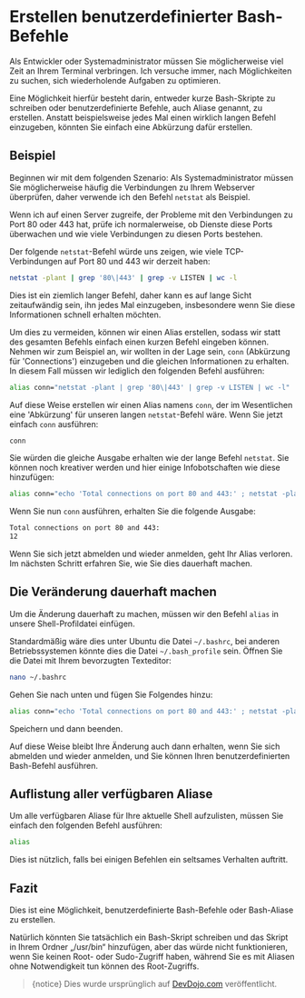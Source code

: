 # Erstellen benutzerdefinierter Bash-Befehle

Als Entwickler oder Systemadministrator müssen Sie möglicherweise viel Zeit an Ihrem Terminal verbringen. Ich versuche immer, nach Möglichkeiten zu suchen, sich wiederholende Aufgaben zu optimieren.

Eine Möglichkeit hierfür besteht darin, entweder kurze Bash-Skripte zu schreiben oder benutzerdefinierte Befehle, auch Aliase genannt, zu erstellen. Anstatt beispielsweise jedes Mal einen wirklich langen Befehl einzugeben, könnten Sie einfach eine Abkürzung dafür erstellen.

## Beispiel

Beginnen wir mit dem folgenden Szenario: Als Systemadministrator müssen Sie möglicherweise häufig die Verbindungen zu Ihrem Webserver überprüfen, daher verwende ich den Befehl `netstat` als Beispiel.

Wenn ich auf einen Server zugreife, der Probleme mit den Verbindungen zu Port 80 oder 443 hat, prüfe ich normalerweise, ob Dienste diese Ports überwachen und wie viele Verbindungen zu diesen Ports bestehen.

Der folgende `netstat`-Befehl würde uns zeigen, wie viele TCP-Verbindungen auf Port 80 und 443 wir derzeit haben:

```bash
netstat -plant | grep '80\|443' | grep -v LISTEN | wc -l
```

Dies ist ein ziemlich langer Befehl, daher kann es auf lange Sicht zeitaufwändig sein, ihn jedes Mal einzugeben, insbesondere wenn Sie diese Informationen schnell erhalten möchten.

Um dies zu vermeiden, können wir einen Alias erstellen, sodass wir statt des gesamten Befehls einfach einen kurzen Befehl eingeben können. Nehmen wir zum Beispiel an, wir wollten in der Lage sein, `conn` (Abkürzung für 'Connections') einzugeben und die gleichen Informationen zu erhalten. In diesem Fall müssen wir lediglich den folgenden Befehl ausführen:

```bash
alias conn="netstat -plant | grep '80\|443' | grep -v LISTEN | wc -l"
```

Auf diese Weise erstellen wir einen Alias namens `conn`, der im Wesentlichen eine 'Abkürzung' für unseren langen `netstat`-Befehl wäre. Wenn Sie jetzt einfach `conn` ausführen:

```bash
conn
```

Sie würden die gleiche Ausgabe erhalten wie der lange Befehl `netstat`.
Sie können noch kreativer werden und hier einige Infobotschaften wie diese hinzufügen:

```bash
alias conn="echo 'Total connections on port 80 and 443:' ; netstat -plant | grep '80\|443' | grep -v LISTEN | wc -l"
```

Wenn Sie nun `conn` ausführen, erhalten Sie die folgende Ausgabe:

```bash
Total connections on port 80 and 443:
12
```

Wenn Sie sich jetzt abmelden und wieder anmelden, geht Ihr Alias verloren. Im nächsten Schritt erfahren Sie, wie Sie dies dauerhaft machen.

## Die Veränderung dauerhaft machen

Um die Änderung dauerhaft zu machen, müssen wir den Befehl `alias` in unsere Shell-Profildatei einfügen.

Standardmäßig wäre dies unter Ubuntu die Datei `~/.bashrc`, bei anderen Betriebssystemen könnte dies die Datei `~/.bash_profile` sein. Öffnen Sie die Datei mit Ihrem bevorzugten Texteditor:

```bash
nano ~/.bashrc
```

Gehen Sie nach unten und fügen Sie Folgendes hinzu:

```bash
alias conn="echo 'Total connections on port 80 and 443:' ; netstat -plant | grep '80\|443' | grep -v LISTEN | wc -l"
```

Speichern und dann beenden.

Auf diese Weise bleibt Ihre Änderung auch dann erhalten, wenn Sie sich abmelden und wieder anmelden, und Sie können Ihren benutzerdefinierten Bash-Befehl ausführen.

## Auflistung aller verfügbaren Aliase

Um alle verfügbaren Aliase für Ihre aktuelle Shell aufzulisten, müssen Sie einfach den folgenden Befehl ausführen:

```bash
alias
```

Dies ist nützlich, falls bei einigen Befehlen ein seltsames Verhalten auftritt.

## Fazit

Dies ist eine Möglichkeit, benutzerdefinierte Bash-Befehle oder Bash-Aliase zu erstellen.

Natürlich könnten Sie tatsächlich ein Bash-Skript schreiben und das Skript in Ihrem Ordner „/usr/bin“ hinzufügen, aber das würde nicht funktionieren, wenn Sie keinen Root- oder Sudo-Zugriff haben, während Sie es mit Aliasen ohne Notwendigkeit tun können des Root-Zugriffs.

> {notice} Dies wurde ursprünglich auf [DevDojo.com](https://devdojo.com/bobbyiliev/how-to-create-custom-bash-commands) veröffentlicht.
